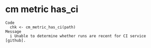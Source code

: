 # cm metric has_ci

    Code
      chk <- cm_metric_has_ci(path)
    Message
      i Unable to determine whether runs are recent for CI service [github].


